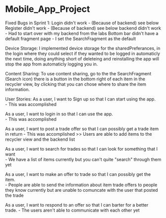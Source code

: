 # Mobile_App_Project

 Fixed Bugs in Sprint 1: 
 Login didn't work        - (Because of backend) see below
 Register didn't work     - (Because of backend) see below
 backend didn't work      - Had to start over with my backend from the labs
 Bottom bar didn't have a default fragment page - I set the SearchFragment as the default
 
 Device Storage:
  I implemented device storage for the sharedPreferances, in the login where they could select if they wanted to be logged in automaticly the next time, doing anything short of deleteing and reinstalling the app will stop the app from automaticly logging you in.
 
 Content Sharing:
 To use content sharing, go to the the SearchFragment (Search icon) there is a button in the bottom right of each item in the recycler view, by clicking that you can chose where to share the item information.
 
 
 User Stories:
As a user, I want to Sign up so that I can start using the app. 		                            
    - This was accomplished
    
As a user, I want to login in so that I can use the app.	                                      
    - This was accomplished
    
As a user, I want to post a trade offer so that I can possibly get a trade item in return 
    - This was accomplished >> Users are able to add items to the recycler view and the backend list
    
As a user, I want to search for trades so that I can look for something that I want             
    - We have a list of items currently but you can't quite "search" through them yet
    
As a user, I want to make an offer to trade so that I can possibly get the item.                
    - People are able to send the information about item trade offers to people they know currently but are unable to comuncate with the user that posted the trade
    
As a user, I want to respond to an offer so that I can barter for a better trade.
    - The users aren't able to communicate with each other yet

 
